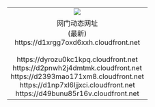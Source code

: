 ﻿<table>
  <tr></tr>
  <tr><td colspan=2 align=center><img src="https://d1xrgg7oxd6xxh.cloudfront.net/Up/oGate.jpg" /></td></tr>
  <tr><td colspan=2 align=center>网门动态网址<br/>(最新)
<br>https://d1xrgg7oxd6xxh.cloudfront.net
<br/>
<br>https://dyrozu0kc1kpq.cloudfront.net
<br>https://d2pnwh2j4dmtmk.cloudfront.net
<br>https://d2393mao171xm8.cloudfront.net
<br>https://d1np7xl6ljjxci.cloudfront.net
<br>https://d49bunu85r16v.cloudfront.net
    </td>
  </tr>
</table>
